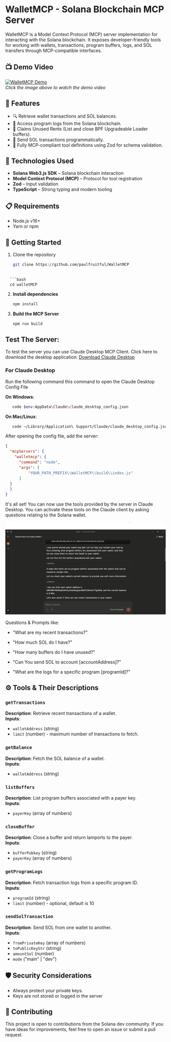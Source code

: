 # WalletMCP - Solana Blockchain MCP Server

WalletMCP is a Model Context Protocol (MCP) server implementation for interacting with the Solana blockchain. 
It exposes developer-friendly tools for working with wallets, transactions, program buffers, logs, and SOL transfers through MCP-compatible interfaces.

## 📺 Demo Video

[![WalletMCP Demo](https://img.youtube.com/vi/rq2KudYZCrQ/0.jpg)](https://www.youtube.com/watch?v=rq2KudYZCrQ)
<br/>
*Click the image above to watch the demo video*

## 🧠 Features

- 🔍 Retrieve wallet transactions and SOL balances.
- 📜 Access program logs from the Solana blockchain.
- 🧾 Claims Unused Rents (List and close BPF Upgradeable Loader buffers).
- 💸 Send SOL transactions programmatically.
- 🧩 Fully MCP-compliant tool definitions using Zod for schema validation.


## 🔧 Technologies Used

- **Solana Web3.js SDK** – Solana blockchain interaction
- **Model Context Protocol (MCP)** – Protocol for tool registration
- **Zod** – Input validation
- **TypeScript** – Strong typing and modern tooling


## 📋 Requirements

- Node.js v16+
- Yarn or npm


## 🚀 Getting Started
1. Clone the repository
   ```bash
   git clone https://github.com/paulfruitful/WalletMCP
 ```

   ```bash
   cd walletMCP
   ```
2. **Install dependencies**
   ```bash
   npm install
   ```

3. **Build the MCP Server**
   ```bash
   npm run build
   ```
## Test The Server:
To test the server you can use Claude Desktop MCP Client. Click here to download the desktop application:
[Download Claude Desktop](https://claude.ai/download)

### For Claude Desktop
Run the following command this command to open the Claude Desktop Config File

**On Windows**:
```bash
   code $env:AppData\Claude\claude_desktop_config.json

```
**On Mac/Linux**:
```bash
   code ~/Library/Application\ Support/Claude/claude_desktop_config.json
```
After opening the config file, add the server:

```json
{
  "mcpServers": {
    "walletmcp": {
      "command": "node",
      "args": [
          "YOUR_PATH_PREFIX\\WalletMCP\\build\\index.js"
      ]
  }
  }
}
```

It's all set! 
You can now use the tools provided by the server in Claude Desktop.
You can activate these tools on the Claude client by asking questions relating to the Solana wallet.

![Claim Rents Back](./assets/image.png)

Questions & Prompts like:
- "What are my recent transactions?"

- "How much SOL do I have?"



- "How many buffers do I have unused?"
- "Can You send SOL to account [accountAddress]?"
- "What are the logs for a specific program [programId]?"


## ⚙️ Tools & Their Descriptions

### `getTransactions`
**Description**: Retrieve recent transactions of a wallet.  
**Inputs**:
- `walletAddress` (string)
- `limit` (number) - maximum number of transactions to fetch.

### `getBalance`
**Description**: Fetch the SOL balance of a wallet.  
**Inputs**:
- `walletAddress` (string)

### `listBuffers`
**Description**: List program buffers associated with a payer key.  
**Inputs**:
- `payerKey` (array of numbers)

### `closeBuffer`
**Description**: Close a buffer and return lamports to the payer.  
**Inputs**:
- `bufferPubkey` (string)
- `payerKey` (array of numbers)

### `getProgramLogs`
**Description**: Fetch transaction logs from a specific program ID.  
**Inputs**:
- `programId` (string)
- `limit` (number) - optional, default is 10

### `sendSolTransaction`
**Description**: Send SOL from one wallet to another.  
**Inputs**:
- `fromPrivateKey` (array of numbers)
- `toPublicKeyStr` (string)
- `amountSol` (number)
- `mode` ("main" | "dev")


## 🛡️ Security Considerations

- Always protect your private keys.
- Keys are not stored or logged in the server



## 🤝 Contributing

This project is open to contributions from the Solana dev community.
If you have ideas for improvements, feel free to open an issue or submit a pull request.